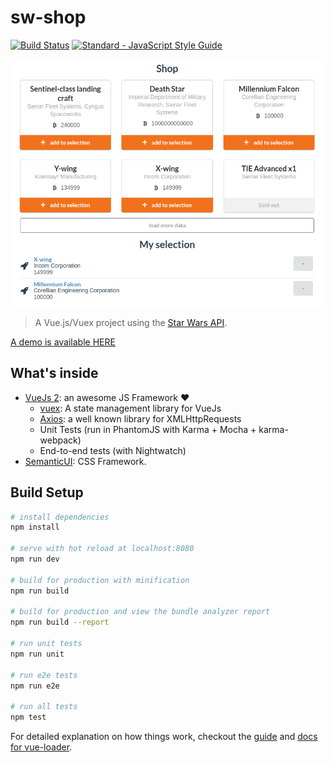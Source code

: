 # sw-shop

[![Build Status](https://travis-ci.org/maxpou/sw-shop-vuejs.svg?branch=master)](https://travis-ci.org/maxpou/sw-shop-vuejs) [![Standard - JavaScript Style Guide](https://img.shields.io/badge/code_style-standard-brightgreen.svg)](https://standardjs.com)

![](./sw-shop.png)

> A Vue.js/Vuex project using the [Star Wars API](https://swapi.co/).

[A demo is available HERE](http://www.maxpou.fr/sw-shop-vuejs/)

## What's inside

* [VueJs 2](https://vuejs.org/): an awesome JS Framework ❤️
  * [vuex](https://vuex.vuejs.org/en/): A state management library for VueJs
  * [Axios](https://github.com/mzabriskie/axios): a well known library for XMLHttpRequests
  * Unit Tests (run in PhantomJS with Karma + Mocha + karma-webpack)
  * End-to-end tests (with Nightwatch)
* [SemanticUI](http://semantic-ui.com/): CSS Framework.


## Build Setup

``` bash
# install dependencies
npm install

# serve with hot reload at localhost:8080
npm run dev

# build for production with minification
npm run build

# build for production and view the bundle analyzer report
npm run build --report

# run unit tests
npm run unit

# run e2e tests
npm run e2e

# run all tests
npm test
```

For detailed explanation on how things work, checkout the [guide](http://vuejs-templates.github.io/webpack/) and [docs for vue-loader](http://vuejs.github.io/vue-loader).
